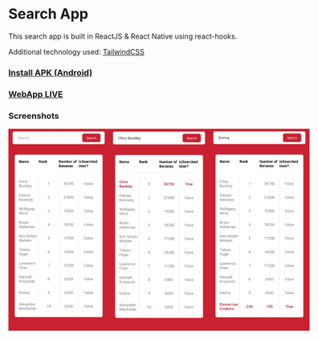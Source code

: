 # Search App

This search app is built in ReactJS & React Native using react-hooks.

Additional technology used: <a href="https://tailwindcss.com/">TailwindCSS</a>

### <a href="https://i.diawi.com/XqHGFV">Install APK (Android)</a>

### <a href="https://rn-search-app.vercel.app/">WebApp LIVE</a>

### Screenshots

<div style="display: flex;">
    <img src="https://github.com/mdmush/rn-search-app/blob/master/Screenshots/1.jpg" width="200">
    <img src="https://github.com/mdmush/rn-search-app/blob/master/Screenshots/2.jpg" width="200">
    <img src="https://github.com/mdmush/rn-search-app/blob/master/Screenshots/3.jpg" width="200">
<div>

